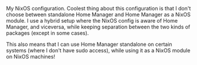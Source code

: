My NixOS configuration. Coolest thing about this configuration is that I don't choose between standalone Home Manager and Home Manager as a NixOS module. I use a hybrid setup where the NixOS config is aware of Home Manager, and viceversa, while keeping separation between the two kinds of packages (except in some cases).

This also means that I can use Home Manager standalone on certain systems (where I don't have sudo access), while using it as a NixOS module on NixOS machines!


